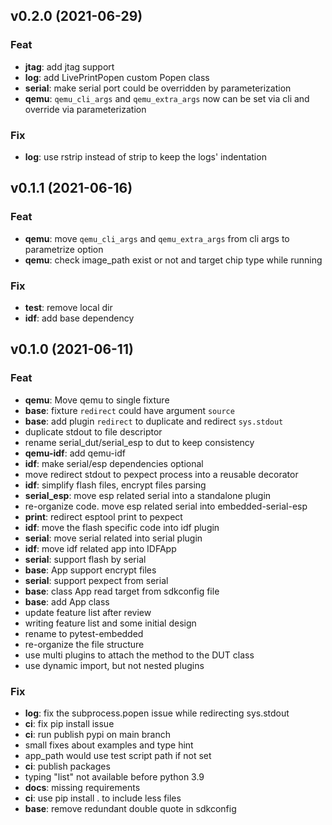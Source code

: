 ## v0.2.0 (2021-06-29)

### Feat

- **jtag**: add jtag support
- **log**: add LivePrintPopen custom Popen class
- **serial**: make serial port could be overridden by parameterization
- **qemu**: `qemu_cli_args` and `qemu_extra_args` now can be set via cli and override via parameterization

### Fix

- **log**: use rstrip instead of strip to keep the logs' indentation

## v0.1.1 (2021-06-16)

### Feat

- **qemu**: move `qemu_cli_args` and `qemu_extra_args` from cli args to parametrize option
- **qemu**: check image_path exist or not and target chip type while running

### Fix

- **test**: remove local dir
- **idf**: add base dependency

## v0.1.0 (2021-06-11)

### Feat

- **qemu**: Move qemu to single fixture
- **base**: fixture `redirect` could have argument `source`
- **base**: add plugin `redirect` to duplicate and redirect `sys.stdout`
- duplicate stdout to file descriptor
- rename serial_dut/serial_esp to dut to keep consistency
- **qemu-idf**: add qemu-idf
- **idf**: make serial/esp dependencies optional
- move redirect stdout to pexpect process into a reusable decorator
- **idf**: simplify flash files, encrypt files parsing
- **serial_esp**: move esp related serial into a standalone plugin
- re-organize code. move esp related serial into embedded-serial-esp
- **print**: redirect esptool print to pexpect
- **idf**: move the flash specific code into idf plugin
- **serial**: move serial related into serial plugin
- **idf**: move idf related app into IDFApp
- **serial**: support flash by serial
- **base**: App support encrypt files
- **serial**: support pexpect from serial
- **base**: class App read target from sdkconfig file
- **base**: add App class
- update feature list after review
- writing feature list and some initial design
- rename to pytest-embedded
- re-organize the file structure
- use multi plugins to attach the method to the DUT class
- use dynamic import, but not nested plugins

### Fix

- **log**: fix the subprocess.popen issue while redirecting sys.stdout
- **ci**: fix pip install issue
- **ci**: run publish pypi on main branch
- small fixes about examples and type hint
- app_path would use test script path if not set
- **ci**: publish packages
- typing "list" not available before python 3.9
- **docs**: missing requirements
- **ci**: use pip install . to include less files
- **base**: remove redundant double quote in sdkconfig

